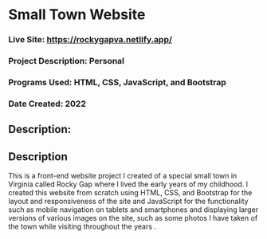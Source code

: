 # Small Town Website
### Live Site: https://rockygapva.netlify.app/

### Project Description: Personal
### Programs Used: HTML, CSS, JavaScript, and Bootstrap
### Date Created: 2022

## Description:


## Description
This is a front-end website project I created of a special small town in Virginia called Rocky Gap where I lived the early years of my childhood. I created this website from scratch using HTML, CSS, and Bootstrap for the layout and responsiveness of the site and JavaScript for the functionality such as mobile navigation on tablets and smartphones and displaying larger versions of various images on the site, such as some photos I have taken of the town while visiting throughout the years .

